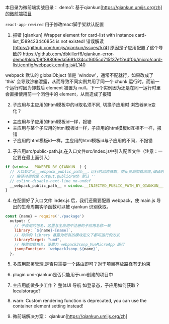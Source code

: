 本目录为微前端实战目录：
demo1: 基于qiankun[https://qiankun.umijs.org/zh]的微前端项目



`react-app-rewired` 用于修改react脚手架默认配置

1. 报错 [qiankun] Wrapper element for card-list with instance card-list_1589423446854 is not existed!
错误解读[https://github.com/umijs/qiankun/issues/574]
原因是子应用配置了这个导致的 https://github.com/dbkillerf6/qiankun-error-demo/blob/09f88806eda5681d34cc1605cd715f37ef2e4f0b/micro/card-list/config/webpack.config.js#L140

webpack 默认的 globalObject 值是 'window'，通常不配就行，如果改成了 'this' 会导致沙箱泄露，从而导致不同实例共用了同一个 chunk 运行时，而前一个运行时因为卸载后 element 被置为 null，下一个实例因为还是在同一运行时里会直接使用前一个闭包中的 element，从而造成了报错

2. 子应用与主应用的html模板中的id取名须不同, 切换子应用时 浏览器title变化？
  - 主应用与子应用的html模板id一样，报错
  - 主应用与某个子应用的html模板id一样，子应用的html模板id互相不一样，报错
  - 子应用的html模板id一样，主应用的html模板id与子应用的不同，不报错

3. 子应用src/public-path.js,在入口文件src/index.js中引入配置文件（注意：一定要在最上面引入）
```js
if (window.__POWERED_BY_QIANKUN__) {
  // 入口处定义__webpack_public_path__，运行时动态获取，防止资源加载出错,编译时，环境中没有 __webpack_public_path__，所以会报未定义
  // 编译时用的是 output.publicPath 默认 ''
  // eslint-disable-next-line no-undef
  __webpack_public_path__ = window.__INJECTED_PUBLIC_PATH_BY_QIANKUN__;
}
```

4. 在配置好了入口文件 index.js 后，我们还需要配置 webpack，使 main.js 导出的生命周期钩子函数可以被 qiankun 识别获取。
```js
const {name} = require('./package')
  output: {
    // 子应用的包名，这里与主应用中注册的子应用名称一致
    library: `${name}-[name]`,
    // 将你的 library 暴露为所有的模块定义下都可运行的方式
    libraryTarget: "umd",
    // 按需加载相关，设置为 webpackJsonp_VueMicroApp 即可
    jsonpFunction: `webpackJsonp_${name}`,
  },
```
5. 多应用部署管理,是否只需要一个路由即可？对于项目存放路径有无约束

6. plugin umi-qiankun是否只能用于umi创建的项目中

7. 主应用能做多少工作？
  整体UI
  导航
  如登录态，子应用如何获取？localstorage?

8. warn: Custom rendering function is deprecated, you can use the container element setting instead!


6. 微前端解决方案： qiankun[https://qiankun.umijs.org/zh]

